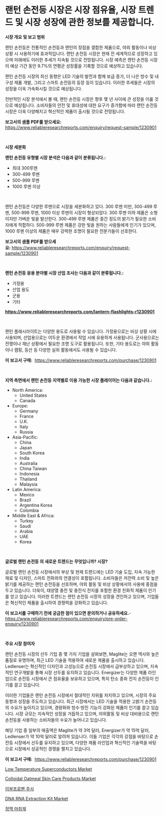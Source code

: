 <p><h1>랜턴 손전등 시장은 시장 점유율, 시장 트렌드 및 시장 성장에 관한 정보를 제공합니다.</h1></p><p><strong>시장 개요 및 보고 범위</strong></p>
<p><p>랜턴 손전등은 전통적인 손전등과 랜턴의 장점을 결합한 제품으로, 야외 활동이나 비상 상황 시 사용하기에 효과적입니다. 랜턴 손전등 시장은 현재 전 세계적으로 성장하고 있으며 미래에도 이러한 추세가 지속될 것으로 전망됩니다. 시장 예측은 랜턴 손전등 시장이 예상 기간 동안 9.7%의 연평균 성장률을 기록할 것으로 예상하고 있습니다.</p><p>랜턴 손전등 시장의 최신 동향은 LED 기술의 발전과 함께 보급 증가, 더 나은 방수 및 내구성 제품 개발, 그리고 스마트 손전등의 등장 등이 있습니다. 이러한 추세들은 시장의 성장을 더욱 가속화시킬 것으로 예상됩니다.</p><p>전반적인 시장 분석에서 볼 때, 랜턴 손전등 시장은 향후 몇 년 사이에 큰 성장을 이룰 것으로 예상됩니다. 소비자들의 안전 및 휴대성에 대한 요구가 증가함에 따라 랜턴 손전등 시장은 더욱 다양해지고 혁신적인 제품이 출시될 것으로 전망됩니다.</p></p>
<p><strong>보고서의 샘플 PDF를 받으세요:</strong> <a href="https://www.reliableresearchreports.com/enquiry/request-sample/1230901">https://www.reliableresearchreports.com/enquiry/request-sample/1230901</a></p>
<p>&nbsp;</p>
<p><strong>시장 세분화</strong></p>
<p><strong>랜턴 손전등 유형별 시장 분석은 다음과 같이 분류됩니다.:</strong></p>
<p><ul><li>최대 300루멘</li><li>300-499 루멘</li><li>500-999 루멘</li><li>1000 루멘 이상</li></ul></p>
<p>&nbsp;</p>
<p><p>랜턴 손전등은 다양한 루멘으로 시장을 세분화하고 있다. 300 루멘 미만, 300-499 루멘, 500-999 루멘, 1000 이상 루멘의 시장이 형성되었다. 300 루멘 이하 제품은 소형이지만 가벼운 빛을 발산한다. 300-499 루멘 제품은 중간 정도의 밝기가 필요한 소비자에게 적합하다. 500-999 루멘 제품은 강한 빛을 원하는 사람들에게 인기가 있으며, 1000 루멘 이상의 제품은 매우 강력한 조명이 필요한 전문가들이 선호한다.</p></p>
<p><strong>보고서의 샘플 PDF를 받으세요:</strong>&nbsp;<a href="https://www.reliableresearchreports.com/enquiry/request-sample/1230901">https://www.reliableresearchreports.com/enquiry/request-sample/1230901</a></p>
<p>&nbsp;</p>
<p><strong> 랜턴 손전등 응용 분야별 시장 산업 조사는 다음과 같이 분류됩니다.:</strong></p>
<p><ul><li>가정용</li><li>산업 용도</li><li>군용</li><li>기타</li></ul></p>
<p><strong><a href="https://www.reliableresearchreports.com/lantern-flashlights-r1230901">https://www.reliableresearchreports.com/lantern-flashlights-r1230901</a></strong></p>
<p>&nbsp;</p>
<p><p>랜턴 플래시라이트는 다양한 용도로 사용될 수 있습니다. 가정용으로는 비상 상황 시에 사용되며, 산업용으로는 어두운 환경에서 작업 시에 유용하게 사용됩니다. 군사용으로는 전쟁이나 재난 상황에서 필요한 조명 도구로 활용됩니다. 또한, 기타 용도로는 야외 활동이나 캠핑, 등산 등 다양한 실외 활동에서도 사용될 수 있습니다.</p></p>
<p><strong>이 보고서 구매:</strong>&nbsp; <a href="https://www.reliableresearchreports.com/purchase/1230901">https://www.reliableresearchreports.com/purchase/1230901</a></p>
<p>&nbsp;</p>
<p><strong>지역 측면에서 랜턴 손전등 지역별로 이용 가능한 시장 플레이어는 다음과 같습니다.:</strong></p>
<p><ul>
    <li>
        North America:
        <ul>
            <li>United States</li>
            <li>Canada</li>
        </ul>
    </li>
    <li>
        Europe:
        <ul>
            <li>Germany</li>
            <li>France</li>
            <li>U.K.</li>
            <li>Italy</li>
            <li>Russia</li>
        </ul>
    </li>
    <li>
        Asia-Pacific:
        <ul>
            <li>China</li>
            <li>Japan</li>
            <li>South Korea</li>
            <li>India</li>
            <li>Australia</li>
            <li>China Taiwan</li>
            <li>Indonesia</li>
            <li>Thailand</li>
            <li>Malaysia</li>
        </ul>
    </li>
    <li>
        Latin America:
        <ul>
            <li>Mexico</li>
            <li>Brazil</li>
            <li>Argentina Korea</li>
            <li>Colombia</li>
        </ul>
    </li>
    <li>
        Middle East & Africa:
        <ul>
            <li>Turkey</li>
            <li>Saudi</li>
            <li>Arabia</li>
            <li>UAE</li>
            <li>Korea</li>
        </ul>
    </li>
    </ul></p>
<p>&nbsp;</p>
<p><strong>글로벌 랜턴 손전등 의 새로운 트렌드는 무엇입니까? 시장?</strong></p>
<p><p>글로벌 랜턴 손전등 시장에서의 부상 및 현재 트렌드에는 LED 기술 도입, 지속 가능한 재료 및 디자인, 스마트 전화와의 연결성이 포함됩니다. 소비자들은 저전력 소비 및 높은 밝기를 제공하는 랜턴 손전등을 선호하며, 야외 활동 및 비상 상황에서의 사용에 중점을 두고 있습니다. 더욱이, 태양열 충전 및 충전식 전지를 포함한 환경 친화적 제품이 인기를 얻고 있습니다. 이러한 트렌드는 랜턴 손전등 시장의 성장을 견인하고 있으며, 기업들은 혁신적인 제품을 출시하여 경쟁력을 강화하고 있습니다.</p></p>
<p><strong>이 보고서를 구매하기 전에 궁금한 점이 있으면 문의하거나 공유하세요.</strong>- <a href="https://www.reliableresearchreports.com/enquiry/pre-order-enquiry/1230901">https://www.reliableresearchreports.com/enquiry/pre-order-enquiry/1230901</a></p>
<p>&nbsp;</p>
<p><strong>주요 시장 참여자</strong></p>
<p><p>랜턴 손전등 시장의 선두 기업 중 몇 가지 기업을 살펴보면, Maglite는 오랜 역사와 높은 품질로 유명하며, 최근 LED 기술을 적용하여 새로운 제품을 출시하고 있습니다. Ledlenser는 혁신적인 디자인과 고성능으로 손전등 시장에서 급부상하고 있으며, 지속적인 연구개발을 통해 시장 선두를 유지하고 있습니다. Energizer는 다양한 제품 라인업으로 손전등 시장에서 큰 점유율을 보유하고 있으며, 특히 탄소 중화 전지 손전등이 인기를 끌고 있습니다.</p><p>이러한 기업들은 랜턴 손전등 시장에서 절대적인 지위를 차지하고 있으며, 시장의 주요 동향과 성장을 주도하고 있습니다. 최근 시장에서는 LED 기술을 적용한 고밝기 손전등의 수요가 높아지고 있으며, 경량화와 방수·방진 기능이 강화된 제품이 인기를 끌고 있습니다. 시장 규모는 지속적인 성장을 거듭하고 있으며, 야외활동 및 비상 대비용으로 랜턴 손전등을 사용하는 소비자들의 수요가 늘어나고 있습니다.</p><p>해당 기업 중 일부의 매출액은 Maglite가 약 3억 달러, Energizer가 약 15억 달러, Ledlenser가 약 10억 달러로 알려져 있습니다. 이들 기업은 각각의 강점을 바탕으로 손전등 시장에서 선두를 유지하고 있으며, 다양한 제품 라인업과 혁신적인 기술력을 바탕으로 시장에서 성공적인 경쟁을 펼치고 있습니다.</p></p>
<p><strong>이 보고서 구매:</strong>&nbsp;&nbsp;<a href="https://www.reliableresearchreports.com/purchase/1230901">https://www.reliableresearchreports.com/purchase/1230901</a></p>
<p><p><a href="https://issuu.com/reportprime-2/docs/low-temperature-superconductors-market-size-2030.p">Low Temperature Superconductors Market</a></p><p><a href="https://github.com/angelajermaine/Market-Research-Report-List-2/blob/main/colloidal-oatmeal-skin-care-products-market.md">Colloidal Oatmeal Skin Care Products Market</a></p><p><a href="https://github.com/vsr06p4p49/Market-Research-Report-List-1/blob/main/868832324207.md">이부프로펜 주사</a></p><p><a href="https://www.linkedin.com/pulse/dna-rna-extraction-kit-market-trends-analysis-forecasted-vio6c?trackingId=4m%2FayxbLS9UEz5hWs4WabA%3D%3D">DNA RNA Extraction Kit Market</a></p><p><a href="https://github.com/Penelolack456456/Market-Research-Report-List-1/blob/main/610597924208.md">정맥 마취제</a></p></p>